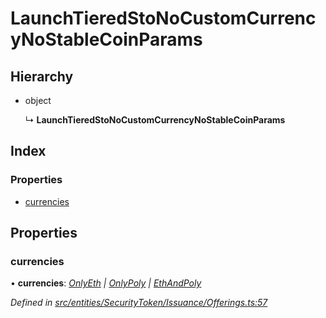 # LaunchTieredStoNoCustomCurrencyNoStableCoinParams

## Hierarchy

* object

  ↳ **LaunchTieredStoNoCustomCurrencyNoStableCoinParams**

## Index

### Properties

* [currencies](../interfaces/_entities_securitytoken_issuance_offerings_.launchtieredstonocustomcurrencynostablecoinparams.md#currencies)

## Properties

### currencies

• **currencies**: [_OnlyEth_](_entities_securitytoken_issuance_offerings_.md#onlyeth) _\|_ [_OnlyPoly_](_entities_securitytoken_issuance_offerings_.md#onlypoly) _\|_ [_EthAndPoly_](_entities_securitytoken_issuance_offerings_.md#ethandpoly)

_Defined in_ [_src/entities/SecurityToken/Issuance/Offerings.ts:57_](https://github.com/PolymathNetwork/polymath-sdk/blob/e8bbc1e/src/entities/SecurityToken/Issuance/Offerings.ts#L57)

